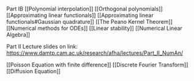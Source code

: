 Part IB
[[Polynomial interpolation]]
[[Orthogonal polynomials]]
[[Approximating linear functionals]]
[[Approximating linear functionals#Gaussian quadrature]]
[[The Peano Kernel Theorem]]
[[Numerical methods for ODEs]]
[[Linear stability]]
[[Numerical Linear Algebra]]

Part II
Lecture slides on link:
https://www.damtp.cam.ac.uk/research/afha/lectures/Part_II_NumAn/

[[Poisson Equation with finite difference]]
[[Discrete Fourier Transform]]
[[Diffusion Equation]]
